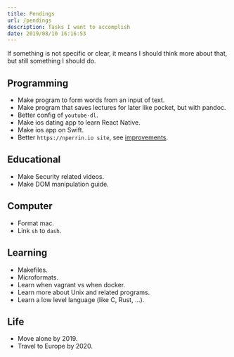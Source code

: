 ```yaml
---
title: Pendings
url: /pendings
description: Tasks I want to accomplish
date: 2019/08/10 16:16:53
---
```


If something is not specific or clear, it means I should think more about that, but still something I should do.

## Programming

- Make program to form words from an input of text.
- Make program that saves lectures for later like pocket, but with pandoc.
- Better config of `youtube-dl`.
- Make ios dating app to learn React Native.
- Make ios app on Swift.
- Better `https://nperrin.io site`, see [improvements](/site-improvements).

## Educational

- Make Security related videos.
- Make DOM manipulation guide.

## Computer

- Format mac.
- Link `sh` to `dash`.

## Learning

- Makefiles.
- Microformats.
- Learn when vagrant vs when docker.
- Learn more about Unix and related programs.
- Learn a low level language (like C, Rust, ...).

## Life

- Move alone by 2019.
- Travel to Europe by 2020.
